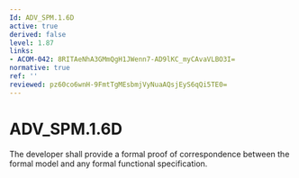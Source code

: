 ```yaml
---
Id: ADV_SPM.1.6D
active: true
derived: false
level: 1.87
links:
- ACOM-042: 8RITAeNhA3GMmQgH1JWenn7-AD9lKC_myCAvaVLBO3I=
normative: true
ref: ''
reviewed: pz60co6wnH-9FmtTgMEsbmjVyNuaAQsjEyS6qQi5TE0=
---
```


# ADV_SPM.1.6D

The developer shall provide a formal proof of correspondence between the formal model and any formal functional specification.